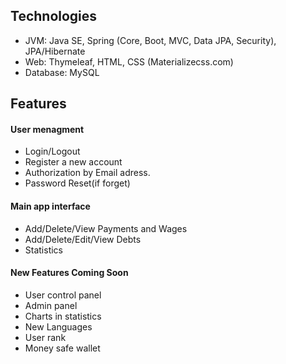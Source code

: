 ## Technologies
- JVM: Java SE, Spring (Core, Boot, MVC, Data JPA, Security), JPA/Hibernate
- Web: Thymeleaf, HTML, CSS (Materializecss.com)
- Database: MySQL

## Features

#### User menagment
- Login/Logout
- Register a new account
- Authorization by Email adress.
- Password Reset(if forget)

#### Main app interface
- Add/Delete/View Payments and Wages
- Add/Delete/Edit/View Debts
- Statistics

#### New Features Coming Soon

- User control panel
- Admin panel
- Charts in statistics
- New Languages
- User rank
- Money safe wallet
  
